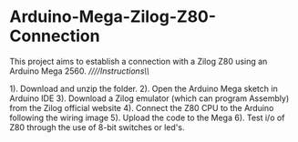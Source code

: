 # Arduino-Mega-Zilog-Z80-Connection

This project aims to establish a connection with a Zilog Z80 using an Arduino Mega 2560.
*////Instructions\\\\*

1). Download and unzip the folder.
2). Open the Arduino Mega sketch in Arduino IDE 
3). Download a Zilog emulator (which can program Assembly) from the Zilog official website
4). Connect the Z80 CPU to the Arduino following the wiring image
5). Upload the code to the Mega
6). Test i/o of Z80 through the use of 8-bit switches or led's.
